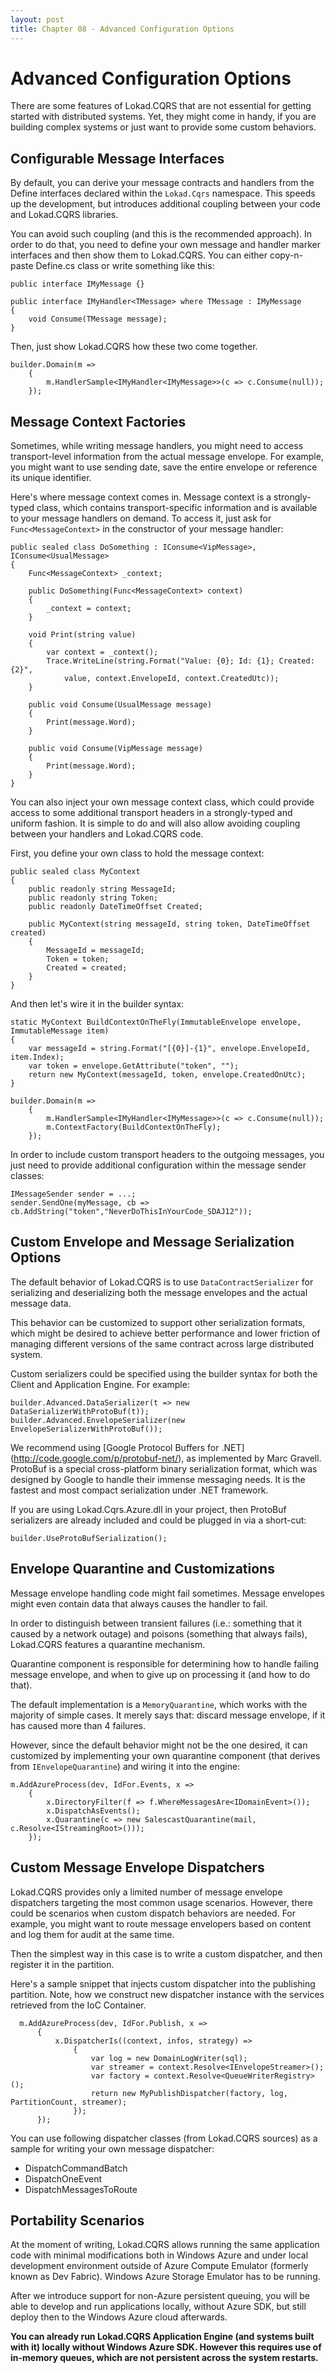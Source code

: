 ```yaml
---
layout: post
title: Chapter 08 - Advanced Configuration Options
---
```


# Advanced Configuration Options
There are some features of Lokad.CQRS that are not essential for getting started with distributed systems. Yet, they might come in handy, if you are building complex systems or just want to provide some custom behaviors.

## Configurable Message Interfaces
By default, you can derive your message contracts and handlers from the Define interfaces declared within the `Lokad.Cqrs` namespace. This speeds up the development, but introduces additional coupling between your code and Lokad.CQRS libraries.

You can avoid such coupling (and this is the recommended approach). In order to do that, you need to define your own message and handler marker interfaces and then show them to Lokad.CQRS. You can either copy-n-paste Define.cs class or write something like this:

	public interface IMyMessage {}

	public interface IMyHandler<TMessage> where TMessage : IMyMessage
	{
		void Consume(TMessage message);
	}

Then, just show Lokad.CQRS how these two come together.

	builder.Domain(m =>
		{
			m.HandlerSample<IMyHandler<IMyMessage>>(c => c.Consume(null));
		});
  
  
  
## Message Context Factories
Sometimes, while writing message handlers, you might need to access transport-level information from the actual message envelope. For example, you might want to use sending date, save the entire envelope or reference its unique identifier.

Here's where message context comes in. Message context is a strongly-typed class, which contains transport-specific information and is available to your message handlers on demand. To access it, just ask for `Func<MessageContext>` in the constructor of your message handler:

	public sealed class DoSomething : IConsume<VipMessage>, IConsume<UsualMessage>
	{
		Func<MessageContext> _context;

		public DoSomething(Func<MessageContext> context)
		{
			_context = context;
		}

		void Print(string value)
		{
			var context = _context();
			Trace.WriteLine(string.Format("Value: {0}; Id: {1}; Created: {2}", 
				value, context.EnvelopeId, context.CreatedUtc));
		}

		public void Consume(UsualMessage message)
		{
			Print(message.Word);
		}

		public void Consume(VipMessage message)
		{
			Print(message.Word);
		}
	}

You can also inject your own message context class, which could provide access to some additional transport headers in a strongly-typed and uniform fashion. It is simple to do and will also allow avoiding coupling between your handlers and Lokad.CQRS code. 

First, you define your own class to hold the message context:

	public sealed class MyContext
	{
		public readonly string MessageId;
		public readonly string Token;
		public readonly DateTimeOffset Created;

		public MyContext(string messageId, string token, DateTimeOffset created)
		{
			MessageId = messageId;
			Token = token;
			Created = created;
		}
	}

And then let's wire it in the builder syntax:

	static MyContext BuildContextOnTheFly(ImmutableEnvelope envelope, ImmutableMessage item)
	{
		var messageId = string.Format("[{0}]-{1}", envelope.EnvelopeId, item.Index);
		var token = envelope.GetAttribute("token", "");
		return new MyContext(messageId, token, envelope.CreatedOnUtc);
	}

	builder.Domain(m =>
		{
			m.HandlerSample<IMyHandler<IMyMessage>>(c => c.Consume(null));
			m.ContextFactory(BuildContextOnTheFly);
		});

In order to include custom transport headers to the outgoing messages, you just need to provide additional configuration within the message sender classes:

	IMessageSender sender = ...;
	sender.SendOne(myMessage, cb => cb.AddString("token","NeverDoThisInYourCode_SDAJ12"));

	
## Custom Envelope and Message Serialization Options
The default behavior of Lokad.CQRS is to use `DataContractSerializer` for serializing and deserializing both the message envelopes and the actual message data.

This behavior can be customized to support other serialization formats, which might be desired to achieve better performance and lower friction of managing different versions of the same contract across large distributed system.

Custom serializers could be specified using the builder syntax for both the Client and Application Engine. For example:

	builder.Advanced.DataSerializer(t => new DataSerializerWithProtoBuf(t));
	builder.Advanced.EnvelopeSerializer(new EnvelopeSerializerWithProtoBuf());

We recommend using [Google Protocol Buffers for .NET] (http://code.google.com/p/protobuf-net/), as implemented by Marc Gravell. ProtoBuf is a special cross-platform binary serialization format, which was designed by Google to handle their immense messaging needs. It is the fastest and most compact serialization under .NET framework.

If you are using Lokad.Cqrs.Azure.dll in your project, then ProtoBuf serializers are already included and could be plugged in via a short-cut:

	builder.UseProtoBufSerialization();

## Envelope Quarantine and Customizations
Message envelope handling code might fail sometimes. Message envelopes might even contain data that always causes the handler to fail. 

In order to distinguish between transient failures (i.e.: something that it caused by a network outage) and poisons (something that always fails), Lokad.CQRS features a quarantine mechanism.

Quarantine component is responsible for determining how to handle failing message envelope, and when to give up on processing it (and how to do that).

The default implementation is a `MemoryQuarantine`, which works with the majority of simple cases. It merely says that: discard message envelope, if it has caused more than 4 failures.

However, since the default behavior might not be the one desired, it can customized by implementing your own quarantine component (that derives from `IEnvelopeQuarantine`) and wiring it into the engine:

	m.AddAzureProcess(dev, IdFor.Events, x =>
		{
			x.DirectoryFilter(f => f.WhereMessagesAre<IDomainEvent>());
			x.DispatchAsEvents();
			x.Quarantine(c => new SalescastQuarantine(mail, c.Resolve<IStreamingRoot>()));
		});

## Custom Message Envelope Dispatchers
Lokad.CQRS provides only a limited number of message envelope dispatchers targeting the most common usage scenarios. However, there could be scenarios when custom dispatch behaviors are needed. For example, you might want to route message envelopers based on content and log them for audit at the same time.

Then the simplest way in this case is to write a custom dispatcher, and then register it in the partition.

Here's a sample snippet that injects custom dispatcher into the publishing partition. Note, how we construct new dispatcher instance with the services retrieved from the IoC Container.

	  m.AddAzureProcess(dev, IdFor.Publish, x =>
		  {
			  x.DispatcherIs((context, infos, strategy) =>
				  {
					  var log = new DomainLogWriter(sql);
					  var streamer = context.Resolve<IEnvelopeStreamer>();
					  var factory = context.Resolve<QueueWriterRegistry>();
					  return new MyPublishDispatcher(factory, log, PartitionCount, streamer);
				  });          
		  });

You can use following dispatcher classes (from Lokad.CQRS sources) as a sample for writing your own message dispatcher:

* DispatchCommandBatch
* DispatchOneEvent
* DispatchMessagesToRoute

## Portability Scenarios
At the moment of writing, Lokad.CQRS allows running the same application code with minimal modifications both in Windows Azure and under local development environment outside of Azure Compute Emulator (formerly known as Dev Fabric). Windows Azure Storage Emulator has to be running.

After we introduce support for non-Azure persistent queuing, you will be able to develop and run applications locally, without Azure SDK, but still deploy then to the Windows Azure cloud afterwards.

**You can already run Lokad.CQRS Application Engine (and systems built with it) locally without Windows Azure SDK.  However this requires use of in-memory queues, which are not persistent across the system restarts.**